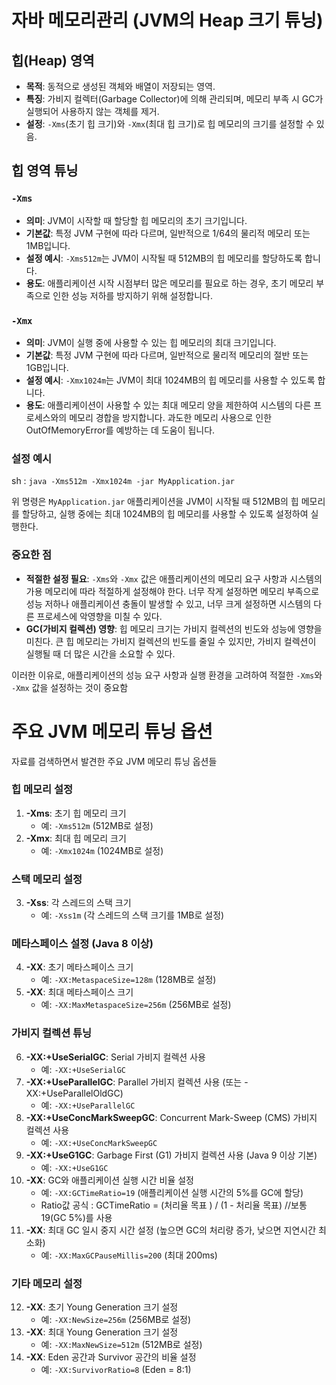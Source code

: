 # 자바 메모리관리 (JVM의 Heap 크기 튜닝)
## 힙(Heap) 영역

- **목적**: 동적으로 생성된 객체와 배열이 저장되는 영역.
- **특징**: 가비지 컬렉터(Garbage Collector)에 의해 관리되며, 메모리 부족 시 GC가 실행되어 사용하지 않는 객체를 제거.
- **설정**: `-Xms`(초기 힙 크기)와 `-Xmx`(최대 힙 크기)로 힙 메모리의 크기를 설정할 수 있음.

## 힙 영역 튜닝
### `-Xms`

- **의미**: JVM이 시작할 때 할당할 힙 메모리의 초기 크기입니다.
- **기본값**: 특정 JVM 구현에 따라 다르며, 일반적으로 1/64의 물리적 메모리 또는 1MB입니다.
- **설정 예시**: `-Xms512m`는 JVM이 시작될 때 512MB의 힙 메모리를 할당하도록 합니다.
- **용도**: 애플리케이션 시작 시점부터 많은 메모리를 필요로 하는 경우, 초기 메모리 부족으로 인한 성능 저하를 방지하기 위해 설정합니다.

### `-Xmx`

- **의미**: JVM이 실행 중에 사용할 수 있는 힙 메모리의 최대 크기입니다.
- **기본값**: 특정 JVM 구현에 따라 다르며, 일반적으로 물리적 메모리의 절반 또는 1GB입니다.
- **설정 예시**: `-Xmx1024m`는 JVM이 최대 1024MB의 힙 메모리를 사용할 수 있도록 합니다.
- **용도**: 애플리케이션이 사용할 수 있는 최대 메모리 양을 제한하여 시스템의 다른 프로세스와의 메모리 경합을 방지합니다. 과도한 메모리 사용으로 인한 OutOfMemoryError를 예방하는 데 도움이 됩니다.

### 설정 예시

sh : `java -Xms512m -Xmx1024m -jar MyApplication.jar`

위 명령은 `MyApplication.jar` 애플리케이션을 JVM이 시작될 때 512MB의 힙 메모리를 할당하고, 실행 중에는 최대 1024MB의 힙 메모리를 사용할 수 있도록 설정하여 실행한다.

### 중요한 점

- **적절한 설정 필요**: `-Xms`와 `-Xmx` 값은 애플리케이션의 메모리 요구 사항과 시스템의 가용 메모리에 따라 적절하게 설정해야 한다. 너무 작게 설정하면 메모리 부족으로 성능 저하나 애플리케이션 충돌이 발생할 수 있고, 너무 크게 설정하면 시스템의 다른 프로세스에 악영향을 미칠 수 있다.
- **GC(가비지 컬렉션) 영향**: 힙 메모리 크기는 가비지 컬렉션의 빈도와 성능에 영향을 미친다. 큰 힙 메모리는 가비지 컬렉션의 빈도를 줄일 수 있지만, 가비지 컬렉션이 실행될 때 더 많은 시간을 소요할 수 있다.

이러한 이유로, 애플리케이션의 성능 요구 사항과 실행 환경을 고려하여 적절한 `-Xms`와 `-Xmx` 값을 설정하는 것이 중요함






# 주요 JVM 메모리 튜닝 옵션
자료를 검색하면서 발견한 주요 JVM 메모리 튜닝 옵션들

### 힙 메모리 설정

1. **-Xms**: 초기 힙 메모리 크기
    - 예: `-Xms512m` (512MB로 설정)
2. **-Xmx**: 최대 힙 메모리 크기
    - 예: `-Xmx1024m` (1024MB로 설정)

### 스택 메모리 설정

3. **-Xss**: 각 스레드의 스택 크기
    - 예: `-Xss1m` (각 스레드의 스택 크기를 1MB로 설정)

### 메타스페이스 설정 (Java 8 이상)

4. **-XX**: 초기 메타스페이스 크기
    - 예: `-XX:MetaspaceSize=128m` (128MB로 설정)
5. **-XX**: 최대 메타스페이스 크기
    - 예: `-XX:MaxMetaspaceSize=256m` (256MB로 설정)

### 가비지 컬렉션 튜닝

6. **-XX:+UseSerialGC**: Serial 가비지 컬렉션 사용
    - 예: `-XX:+UseSerialGC`
7. **-XX:+UseParallelGC**: Parallel 가비지 컬렉션 사용 (또는 -XX:+UseParallelOldGC)
    - 예: `-XX:+UseParallelGC`
8. **-XX:+UseConcMarkSweepGC**: Concurrent Mark-Sweep (CMS) 가비지 컬렉션 사용
    - 예: `-XX:+UseConcMarkSweepGC`
9. **-XX:+UseG1GC**: Garbage First (G1) 가비지 컬렉션 사용 (Java 9 이상 기본)
    - 예: `-XX:+UseG1GC`
10. **-XX**: GC와 애플리케이션 실행 시간 비율 설정
    - 예: `-XX:GCTimeRatio=19` (애플리케이션 실행 시간의 5%를 GC에 할당)
    - Ratio값 공식 : GCTimeRatio = (처리율 목표 ) / (1 - 처리율 목표)  //보통 19(GC 5%)를 사용
1. **-XX**: 최대 GC 일시 중지 시간 설정 (높으면 GC의 처리량 증가, 낮으면 지연시간 최소화)
    - 예: `-XX:MaxGCPauseMillis=200` (최대 200ms)

### 기타 메모리 설정

12. **-XX**: 초기 Young Generation 크기 설정
    - 예: `-XX:NewSize=256m` (256MB로 설정)
13. **-XX**: 최대 Young Generation 크기 설정
    - 예: `-XX:MaxNewSize=512m` (512MB로 설정)
14. **-XX**: Eden 공간과 Survivor 공간의 비율 설정
    - 예: `-XX:SurvivorRatio=8` (Eden = 8:1)
